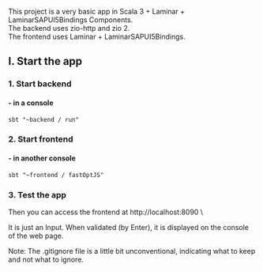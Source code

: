 This project is a very basic app in Scala 3 + Laminar + LaminarSAPUI5Bindings Components.\
The backend uses zio-http and zio 2.\
The frontend uses Laminar + LaminarSAPUI5Bindings.

## I. Start the app

### 1. Start backend

#### - in a console

```shell
sbt "~backend / run"
```

### 2. Start frontend

#### - in another console

```shell
sbt "~frontend / fastOptJS"
```

### 3. Test the app

Then you can access the frontend at http://localhost:8090 \

It is just an Input. When validated (by Enter), it is displayed on the console of the web page.

Note: The .gitignore file is a little bit unconventional, indicating what to keep and not what to ignore.

